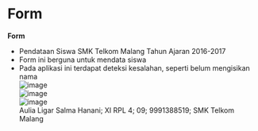 # Form
**Form**<br>
* Pendataan Siswa SMK Telkom Malang Tahun Ajaran 2016-2017<br>
* Form ini berguna untuk mendata siswa<br>
* Pada aplikasi ini terdapat deteksi kesalahan, seperti belum mengisikan nama<br>
![image](https://cloud.githubusercontent.com/assets/22268453/18806442/c4566974-8256-11e6-8c5a-e43dc32564c8.png)<br>
![image](https://cloud.githubusercontent.com/assets/22268453/18806453/108db8a6-8257-11e6-924d-14f3c6ccd135.png)<br>
![image](https://cloud.githubusercontent.com/assets/22268453/18806454/3ca8694a-8257-11e6-81b8-2301a5b42539.png)<br>
Aulia Ligar Salma Hanani; XI RPL 4; 09; 9991388519; SMK Telkom Malang
